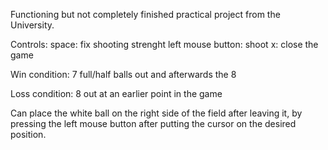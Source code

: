 Functioning but not completely finished practical project from the University.

Controls:
space: fix shooting strenght
left mouse button: shoot
x: close the game

Win condition:
7 full/half balls out and afterwards the 8

Loss condition:
8 out at an earlier point in the game

Can place the white ball on the right side of the field after leaving it, 
by pressing the left mouse button after putting the cursor on the desired position.

